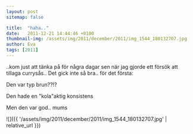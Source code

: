 ```yaml
---
layout: post
sitemap: false

title:  "haha.."
date:   2011-12-21 14:44:46 +0100
thumbnail-img: /assets/img/2011/december/2011/img_1544_180132707.jpg
author: Eva
tags: [2011]
---
```


..kom just att tänka på för några dagar sen när jag gjorde ett försök att tillaga currysås.. Det gick inte så bra.. för det första: 

Den var typ brun??!?



Den hade en "kola"aktig konsistens




Men den var god.. mums

![]({{ '/assets/img/2011/december/2011/img_1544_180132707.jpg'  | relative_url }})

